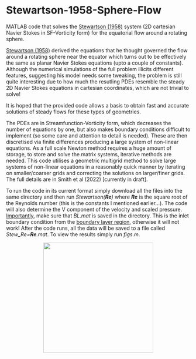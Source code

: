 # Stewartson-1958-Sphere-Flow
MATLAB code that solves the [Stewartson (1958)](https://doi.org/10.1007/978-3-642-45885-9_6) system (2D cartesian Navier Stokes in SF-Vorticity form) for the equatorial flow around a rotating sphere.

[Stewartson (1958)](https://doi.org/10.1007/978-3-642-45885-9_6) derived the equations that he thought governed the flow around a rotating sphere near the equator which turns out to be effectively the same as planar Navier Stokes equations (upto a couple of constants). Although the numerical simulations of the full problem illicits different features, suggesting his model needs some tweaking, the problem is still quite interesting due to how much the resutling PDEs resemble the steady 2D Navier Stokes equations in cartesian coordinates, which are not trivial to solve!

It is hoped that the provided code allows a basis to obtain fast and accurate solutions of steady flows for these types of geometries. 

The PDEs are in Streamfunction-Vorticity form, which decreases the number of equations by one, but also makes boundary conditions difficult to implement (so some care and attention to detail is needed). These are then discretised via finite differences producing a large system of non-linear equations. As a full scale Newton method requires a huge amount of storage, to store and solve the matrix systems, iterative methods are needed. This code utilises a geometric multigrid method to solve large systems of non-linear equations in a reasonably quick manner by iterating on smaller/coarser grids and correcting the solutions on larger/finer grids. The full details are in Smith et al (2022) [currently in draft].

To run the code in its current format simply download all the files into the same directory and then run _Stewartson(**Re**)_ where _**Re**_ is the square root of the Reynolds number (this is the constants I mentioned earlier...). The code will also determine the V component of the velocity and scaled pressure. <ins>Importantly</ins>, make sure that _BL.mat_ is saved in the directory. This is the inlet boundary condition from the [boundary layer region](https://github.com/bensmith95/Rotating-Sphere-Boundary-Layer), otherwise it will not work! After the code runs, all the data will be saved to a file called _Stew_Re=**Re**.mat_. To view the results simply run _figs.m_.

<p align="center">
  <img height="300" src="https://user-images.githubusercontent.com/29705711/176724646-3d343d2e-65ab-404b-a78f-4adf48da0ad0.png">
</p>
